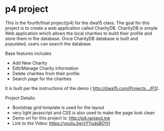 # p4 project

This is the fourth/final project(p4) for the dwa15 class. The goal for this project is to create a web application called CharityDB. CharityDB is simple Web application which allows the local charities to build their profile and store them in the database. Once CharityDB database is built and populated, users can search the database.

Base features includes 

* Add New Charity
* Edit/Manage Charity information
* Delete charities from their profile. 
* Search page for the charities

It is built per the instructions of the demo ( http://dwa15.com/Projects.../P3).

Project Details:
* Bootstrap grid template is used for the layout
* very light javascript and CSS is also used to make the page look clean
* Demo url for this project is: http://p4.ranjayd.me
* Link to the Video: https://youtu.be/vYYudsBOYrI
